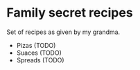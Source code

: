 # Family secret recipes

Set of recipes as given by my grandma.

- Pizas (TODO)
- Suaces (TODO)
- Spreads (TODO)
